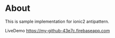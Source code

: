 # About
This is sample implementation for ionic2 antipattern.

LiveDemo https://my-github-43e7c.firebaseapp.com

